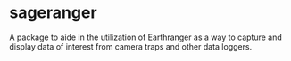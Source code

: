 # sageranger
A package to aide in the utilization of Earthranger as a way to capture and display data of interest from camera traps and other data loggers.
